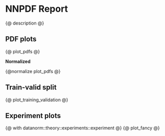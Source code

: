 NNPDF Report
============

{@ description  @}


PDF plots
---------

{@ plot_pdfs @}

**Normalized**

{@normalize plot_pdfs  @}


Train-valid split
------------------

{@ plot_training_validation @}

Experiment plots
---------------

{@ with datanorm::theory::experiments::experiment  @}
{@ plot_fancy @}

